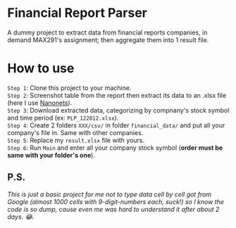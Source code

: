 # Financial Report Parser
A dummy project to extract data from financial reports companies, in demand MAX291's assignment; then aggregate them into 1 result file.
# How to use
`Step 1`: Clone this project to your machine.<br>
`Step 2`: Screenshot table from the report then extract its data to an .xlsx file (here I use [Nanonets](app.nanonets.com)).<br>
`Step 3`: Download extracted data, categorizing by compnany's stock symbol and time period (ex: `PLP_122012.xlsx`). <br>
`Step 4`: Create 2 folders `XXX/csv/` in folder `financial_data/` and put all your company's file in. Same with other companies. <br>
`Step 5`: Replace my `result.xlsx` file with yours. <br>
`Step 6`: Run `Main` and enter all your company stock symbol (**order must be same with your folder's one**). <br>
## P.S.
*This is just a basic project for me not to type data cell by cell got from Google (almost 1000 cells with 9-digit-numbers each, suck!) so I know the code is so dump, cause even me was hard to understand it after about 2 days. 😂*.



